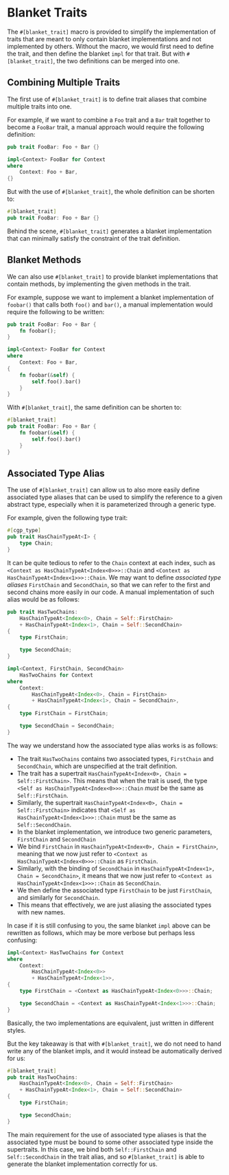 # Blanket Traits

The `#[blanket_trait]` macro is provided to simplify the implementation of traits that are meant to only contain blanket implementations and not implemented by others. Without the macro, we would first need to define the trait, and then define the blanket `impl` for that trait. But with `#[blanket_trait]`, the two definitions can be merged into one.

## Combining Multiple Traits

The first use of `#[blanket_trait]` is to define trait aliases that combine multiple traits into one.

For example, if we want to combine a `Foo` trait and a `Bar` trait together to become a `FooBar` trait, a manual approach would require the following definition:

```rust
pub trait FooBar: Foo + Bar {}

impl<Context> FooBar for Context
where
    Context: Foo + Bar,
{}
```

But with the use of `#[blanket_trait]`, the whole definition can be shorten to:

```rust
#[blanket_trait]
pub trait FooBar: Foo + Bar {}
```

Behind the scene, `#[blanket_trait]` generates a blanket implementation that can minimally satisfy the constraint of the trait definition.

## Blanket Methods

We can also use `#[blanket_trait]` to provide blanket implementations that contain methods, by implementing the given methods in the trait.

For example, suppose we want to implement a blanket implementation of `foobar()` that calls both `foo()` and `bar()`, a manual implementation would require the following to be written:


```rust
pub trait FooBar: Foo + Bar {
    fn foobar();
}

impl<Context> FooBar for Context
where
    Context: Foo + Bar,
{
    fn foobar(&self) {
        self.foo().bar()
    }
}
```

With `#[blanket_trait]`, the same definition can be shorten to:

```rust
#[blanket_trait]
pub trait FooBar: Foo + Bar {
    fn foobar(&self) {
        self.foo().bar()
    }
}
```

## Associated Type Alias

The use of `#[blanket_trait]` can allow us to also more easily define associated type aliases that can be used to simplify the reference to a given abstract type, especially when it is parameterized through a generic type.

For example, given the following type trait:

```rust
#[cgp_type]
pub trait HasChainTypeAt<I> {
    type Chain;
}
```

It can be quite tedious to refer to the `Chain` context at each index, such as `<Context as HasChainTypeAt<Index<0>>>::Chain` and `<Context as HasChainTypeAt<Index<1>>>::Chain`. We may want to define _associated type aliases_ `FirstChain` and `SecondChain`, so that we can refer to the first and second chains more easily in our code. A manual implementation of such alias would be as follows:

```rust
pub trait HasTwoChains:
    HasChainTypeAt<Index<0>, Chain = Self::FirstChain>
    + HasChainTypeAt<Index<1>, Chain = Self::SecondChain>
{
    type FirstChain;

    type SecondChain;
}

impl<Context, FirstChain, SecondChain>
    HasTwoChains for Context
where
    Context:
        HasChainTypeAt<Index<0>, Chain = FirstChain>
        + HasChainTypeAt<Index<1>, Chain = SecondChain>,
{
    type FirstChain = FirstChain;

    type SecondChain = SecondChain;
}
```

The way we understand how the associated type alias works is as follows:

- The trait `HasTwoChains` contains two associated types, `FirstChain` and `SecondChain`, which are unspecified at the trait definition.
- The trait has a supertrait `HasChainTypeAt<Index<0>, Chain = Self::FirstChain>`. This means that when the trait is used, the type `<Self as HasChainTypeAt<Index<0>>>::Chain` _must_ be the same as `Self::FirstChain`.
- Similarly, the supertrait `HasChainTypeAt<Index<0>, Chain = Self::FirstChain>` indicates that `<Self as HasChainTypeAt<Index<1>>>::Chain` must be the same as `Self::SecondChain`.
- In the blanket implementation, we introduce two generic parameters, `FirstChain` and `SecondChain`
- We bind `FirstChain` in `HasChainTypeAt<Index<0>, Chain = FirstChain>`, meaning that we now just refer to `<Context as HasChainTypeAt<Index<0>>>::Chain` as `FirstChain`.
- Similarly, with the binding of `SecondChain` in `HasChainTypeAt<Index<1>, Chain = SecondChain>`, it means that we now just refer to `<Context as HasChainTypeAt<Index<1>>>::Chain` as `SecondChain`.
- We then define the associated type `FirstChain` to be just `FirstChain`, and similarly for `SecondChain`.
- This means that effectively, we are just aliasing the associated types with new names.

In case if it is still confusing to you, the same blanket `impl` above can be rewritten as follows, which may be more verbose but perhaps less confusing:

```rust
impl<Context> HasTwoChains for Context
where
    Context:
        HasChainTypeAt<Index<0>>
        + HasChainTypeAt<Index<1>>,
{
    type FirstChain = <Context as HasChainTypeAt<Index<0>>>::Chain;

    type SecondChain = <Context as HasChainTypeAt<Index<1>>>::Chain;
}
```

Basically, the two implementations are equivalent, just written in different styles.

But the key takeaway is that with `#[blanket_trait]`, we do not need to hand write any of the blanket impls, and it would instead be automatically derived for us:


```rust
#[blanket_trait]
pub trait HasTwoChains:
    HasChainTypeAt<Index<0>, Chain = Self::FirstChain>
    + HasChainTypeAt<Index<1>, Chain = Self::SecondChain>
{
    type FirstChain;

    type SecondChain;
}
```

The main requirement for the use of associated type aliases is that the associated type must be bound to some other associated type inside the supertraits. In this case, we bind both `Self::FirstChain` and `Self::SecondChain` in the trait alias, and so `#[blanket_trait]` is able to generate the blanket implementation correctly for us.
